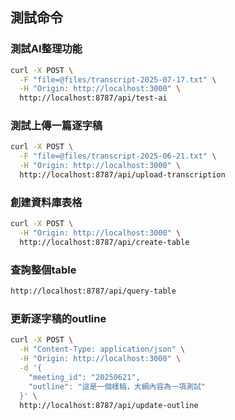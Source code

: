 ## 測試命令

### 測試AI整理功能

```bash
curl -X POST \
  -F "file=@files/transcript-2025-07-17.txt" \
  -H "Origin: http://localhost:3000" \
  http://localhost:8787/api/test-ai
```

### 測試上傳一篇逐字稿

```bash
curl -X POST \
  -F "file=@files/transcript-2025-06-21.txt" \
  -H "Origin: http://localhost:3000" \
  http://localhost:8787/api/upload-transcription
```

### 創建資料庫表格

```bash
curl -X POST \
  -H "Origin: http://localhost:3000" \
  http://localhost:8787/api/create-table
```

### 查詢整個table

```bash
http://localhost:8787/api/query-table
```

### 更新逐字稿的outline

```bash
curl -X POST \
  -H "Content-Type: application/json" \
  -H "Origin: http://localhost:3000" \
  -d '{
    "meeting_id": "20250621",
    "outline": "這是一個樣稿，大綱內容為一項測試"
  }' \
  http://localhost:8787/api/update-outline
```
